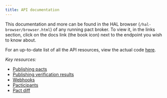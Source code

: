 ```yaml
---
title: API documentation
---
```


This documentation and more can be found in the HAL browser \(`/hal-browser/browser.html`\) of any running pact broker. To view it, in the links section, click on the docs link \(the book icon\) next to the endpoint you wish to know about.

For an up-to-date list of all the API resources, view the actual code [here](https://github.com/pact-foundation/pact_broker/blob/master/lib/pact_broker/api.rb).

_Key resources:_

* [Publishing pacts](./api_docs/publish_pact)
* [Publishing verification results](./api_docs/publish_verification_result)
* [Webhooks](./api_docs/webhooks)
* [Pacticipants](./api_docs/pacticipant/)
* [Pact diff](./api_docs/pact_diff/)

